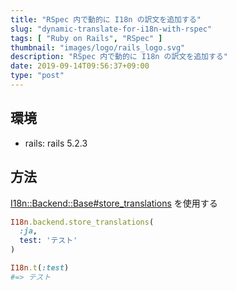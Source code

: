 ```yaml
---
title: "RSpec 内で動的に I18n の訳文を追加する"
slug: "dynamic-translate-for-i18n-with-rspec"
tags: [ "Ruby on Rails", "RSpec" ]
thumbnail: "images/logo/rails_logo.svg"
description: "RSpec 内で動的に I18n の訳文を追加する"
date: 2019-09-14T09:56:37+09:00
type: "post"
---
```


## 環境

* rails: rails 5.2.3

## 方法

[I18n::Backend::Base#store_translations](https://www.rubydoc.info/github/svenfuchs/i18n/I18n/Backend/Base:store_translations) を使用する

```rb
I18n.backend.store_translations(
  :ja,
  test: 'テスト'
)

I18n.t(:test)
#=> テスト
```
